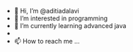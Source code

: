 - 👋 Hi, I’m @aditiadalavi
- 👀 I’m interested in programming
- 🌱 I’m currently learning  advanced java 
-
- 📫 How to reach me ...

<!---
aditiadalavi/aditiadalavi is a ✨ special ✨ repository because its `README.md` (this file) appears on your GitHub profile.
You can click the Preview link to take a look at your changes.
--->
